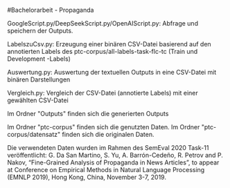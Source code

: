 #Bachelorarbeit - Propaganda

GoogleScript.py/DeepSeekScript.py/OpenAIScript.py: Abfrage und speichern der Outputs.

LabelszuCsv.py: Erzeugung einer binären CSV-Datei basierend auf den annotierten Labels des ptc-corpus/all-labels-task-flc-tc (Train und Development -Labels)

Auswertung.py: Auswertung der textuellen Outputs in eine CSV-Datei mit binären Darstellungen

Vergleich.py: Vergleich der CSV-Datei (annotierte Labels) mit einer gewählten CSV-Datei 

Im Ordner "Outputs" finden sich die generierten Outputs

Im Ordner "ptc-corpus" finden sich die genutzten Daten. Im Ordner "ptc-corpus/datensatz" finden sich die originalen Daten.

Die verwendeten Daten wurden im Rahmen des SemEval 2020 Task-11 veröffentlicht:
G. Da San Martino, S. Yu, A. Barrón-Cedeño, R. Petrov and P. Nakov, “Fine-Grained Analysis of Propaganda in News Articles”, to appear at Conference on Empirical Methods in Natural Language Processing (EMNLP 2019), Hong Kong, China, November 3-7, 2019.
